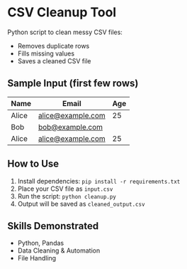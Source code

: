 # CSV Cleanup Tool

Python script to clean messy CSV files:
- Removes duplicate rows
- Fills missing values
- Saves a cleaned CSV file

## Sample Input (first few rows)

| Name    | Email             | Age |
|---------|-----------------|-----|
| Alice   | alice@example.com | 25  |
| Bob     | bob@example.com   |     |
| Alice   | alice@example.com | 25  |


## How to Use
1. Install dependencies: `pip install -r requirements.txt`
2. Place your CSV file as `input.csv`
3. Run the script: `python cleanup.py`
4. Output will be saved as `cleaned_output.csv`

## Skills Demonstrated
- Python, Pandas
- Data Cleaning & Automation
- File Handling
